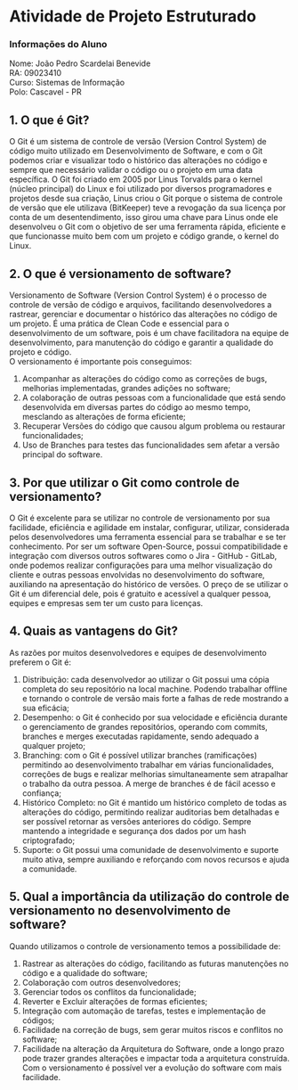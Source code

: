 # Atividade de Projeto Estruturado
### Informações do Aluno
Nome: João Pedro Scardelai Benevide  
RA: 09023410  
Curso: Sistemas de Informação  
Polo: Cascavel - PR  


## 1. O que é Git?
O Git é um sistema de controle de versão (Version Control System) de código muito utilizado em Desenvolvimento de Software, e com o Git podemos criar e visualizar todo o histórico das alterações no código e sempre que necessário validar o código ou o projeto em uma data específica. O Git foi criado em 2005 por Linus Torvalds para o kernel (núcleo principal) do Linux e foi utilizado por diversos programadores e projetos desde sua criação, Linus criou o Git porque o sistema de controle de versão que ele utilizava (BitKeeper) teve a revogação da sua licença por conta de um desentendimento, isso girou uma chave para Linus onde ele desenvolveu o Git com o objetivo de ser uma ferramenta rápida, eficiente e que funcionasse muito bem com um projeto e código grande, o kernel do Linux.  

## 2. O que é versionamento de software?
Versionamento de Software (Version Control System) é o processo de controle de versão de código e arquivos, facilitando desenvolvedores a rastrear, gerenciar e documentar o histórico das alterações no código de um projeto. É uma prática de Clean Code e essencial para o desenvolvimento de um software, pois é um chave facilitadora na equipe de desenvolvimento, para manutenção do código e garantir a qualidade do projeto e código.  
O versionamento é importante pois conseguimos:  
1. Acompanhar as alterações do código como as correções de bugs, melhorias implementadas, grandes adições no software;  
2. A colaboração de outras pessoas com a funcionalidade que está sendo desenvolvida em diversas partes do código ao mesmo tempo, mesclando as alterações de forma eficiente;  
3. Recuperar Versões do código que causou algum problema ou restaurar funcionalidades;  
4. Uso de Branches para testes das funcionalidades sem afetar a versão principal do software.  

## 3. Por que utilizar o Git como controle de versionamento?
O Git é excelente para se utilizar no controle de versionamento por sua facilidade, eficiência e agilidade em instalar, configurar, utilizar, considerada pelos desenvolvedores uma ferramenta essencial para se trabalhar e se ter conhecimento. Por ser um software Open-Source, possui compatibilidade e integração com diversos outros softwares como o Jira - GitHub - GitLab, onde podemos realizar configurações para uma melhor visualização do cliente e outras pessoas envolvidas no desenvolvimento do software, auxiliando na apresentação do histórico de versões. O preço de se utilizar o Git é um diferencial dele, pois é gratuito e acessível a qualquer pessoa, equipes e empresas sem ter um custo para licenças.  

## 4. Quais as vantagens do Git?
As razões por muitos desenvolvedores e equipes de desenvolvimento preferem o Git é:
1. Distribuição: cada desenvolvedor ao utilizar o Git possui uma cópia completa do seu repositório na local machine. Podendo trabalhar offline e tornando o controle de versão mais forte a falhas de rede mostrando a sua eficácia;  
2. Desempenho: o Git é conhecido por sua velocidade e eficiência durante o gerenciamento de grandes repositórios, operando com commits, branches e merges executadas rapidamente, sendo adequado a qualquer projeto;  
3. Branching: com o Git é possível utilizar branches (ramificações) permitindo ao desenvolvimento trabalhar em várias funcionalidades, correções de bugs e realizar melhorias simultaneamente sem atrapalhar o trabalho da outra pessoa. A merge de branches é de fácil acesso e confiança;  
4. Histórico Completo: no Git é mantido um histórico completo de todas as alterações do código, permitindo realizar auditorias bem detalhadas e ser possível retornar as versões anteriores do código. Sempre mantendo a integridade e segurança dos dados por um hash criptografado;
5. Suporte: o Git possui uma comunidade de desenvolvimento e suporte muito ativa, sempre auxiliando e reforçando com novos recursos e ajuda a comunidade.  

## 5. Qual a importância da utilização do controle de versionamento no desenvolvimento de software?
Quando utilizamos o controle de versionamento temos a possibilidade de:
1. Rastrear as alterações do código, facilitando as futuras manutenções no código e a qualidade do software;  
2. Colaboração com outros desenvolvedores;  
3. Gerenciar todos os conflitos da funcionalidade;  
4. Reverter e Excluir alterações de formas eficientes;  
5. Integração com automação de tarefas, testes e implementação de códigos;  
6. Facilidade na correção de bugs, sem gerar muitos riscos e conflitos no software;
7. Facilidade na alteração da Arquitetura do Software, onde a longo prazo pode trazer grandes alterações e impactar toda a arquitetura construída. Com o versionamento é possível ver a evolução do software com mais facilidade.  